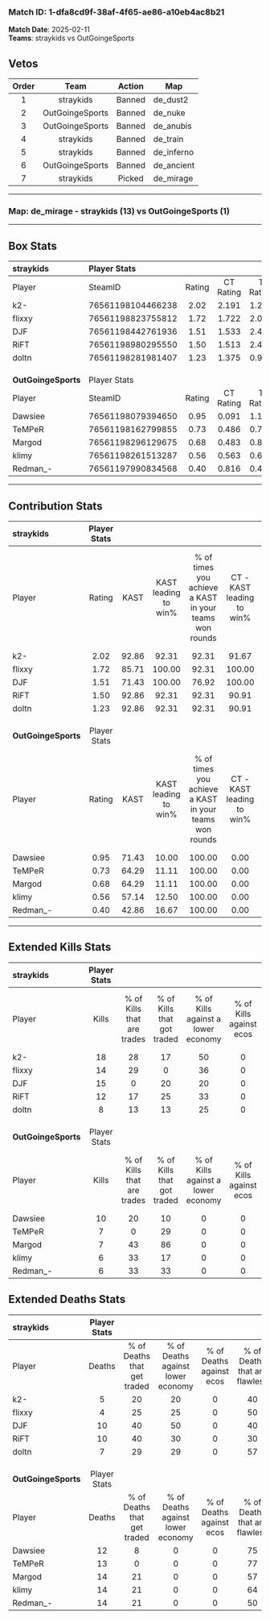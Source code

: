 ### Match ID: 1-dfa8cd9f-38af-4f65-ae86-a10eb4ac8b21  
**Match Date**: 2025-02-11  
**Teams**: straykids vs OutGoingeSports  

## Vetos  

| Order | Team | Action | Map |
| :---: | :--: | :----: | --- |
| 1 | straykids | Banned | de_dust2 |
| 2 | OutGoingeSports | Banned | de_nuke |
| 3 | OutGoingeSports | Banned | de_anubis |
| 4 | straykids | Banned | de_train |
| 5 | straykids | Banned | de_inferno |
| 6 | OutGoingeSports | Banned | de_ancient |
| 7 | straykids | Picked | de_mirage |

---  

### **Map**: de_mirage - straykids (13) vs OutGoingeSports (1)  
---  

## Box Stats  

| **straykids**       | Player Stats      |        |           |          |       |       |       |         |        |      |     |
| :- | :- | :-: | :-: | :-: | :-: | :-: | :-: | :-: | :-: | :-: | :-: |
| Player              | SteamID           | Rating | CT Rating | T Rating | KAST  |  ADR  | Kills | Assists | Deaths | K/D  | HS% |
| k2-                 | 76561198104466238 |  2.02  |   2.191   |  1.287   | 92.86 | 106.8 |  18   |    3    |   5    | 3.60 | 50  |
| flixxy              | 76561198823755812 |  1.72  |   1.722   |  2.002   | 85.71 | 89.6  |  14   |    5    |   4    | 3.50 |  7  |
| DJF                 | 76561198442761936 |  1.51  |   1.533   |  2.478   | 71.43 | 113.4 |  15   |    3    |   10   | 1.50 | 60  |
| RiFT                | 76561198980295550 |  1.50  |   1.513   |  2.496   | 92.86 | 107.0 |  12   |    8    |   10   | 1.20 | 41  |
| doltn               | 76561198281981407 |  1.23  |   1.375   |  0.918   | 92.86 | 72.1  |   8   |    5    |   7    | 1.14 | 75  |
|                     |                   |        |           |          |       |       |       |         |        |      |     |
|                     |                   |        |           |          |       |       |       |         |        |      |     |
|                     |                   |        |           |          |       |       |       |         |        |      |     |
| **OutGoingeSports** | Player Stats      |        |           |          |       |       |       |         |        |      |     |
| Player              | SteamID           | Rating | CT Rating | T Rating | KAST  |  ADR  | Kills | Assists | Deaths | K/D  | HS% |
| Dawsiee             | 76561198079394650 |  0.95  |   0.091   |  1.139   | 71.43 | 60.6  |  10   |    2    |   12   | 0.83 | 60  |
| TeMPeR              | 76561198162799855 |  0.73  |   0.486   |  0.765   | 64.29 | 73.7  |   7   |    3    |   13   | 0.54 | 57  |
| Margod              | 76561198296129675 |  0.68  |   0.483   |  0.856   | 64.29 | 70.5  |   7   |    4    |   14   | 0.50 | 71  |
| klimy               | 76561198261513287 |  0.56  |   0.563   |  0.698   | 57.14 | 69.6  |   6   |    3    |   14   | 0.43 | 83  |
| Redman_-            | 76561197990834568 |  0.40  |   0.816   |  0.461   | 42.86 | 53.1  |   6   |    2    |   14   | 0.43 | 50  |
---  

## Contribution Stats  

| **straykids**       | Player Stats |       |                      |                                                        |                           |                                                             |                          |                                                            |
| :- | :-: | :-: | :-: | :-: | :-: | :-: | :-: | :-: |
| Player              |    Rating    | KAST  | KAST leading to win% | % of times you achieve a KAST in your teams won rounds | CT - KAST leading to win% | CT - % of times you achieve a KAST in your teams won rounds | T - KAST leading to win% | T - % of times you achieve a KAST in your teams won rounds |
| k2-                 |     2.02     | 92.86 |        92.31         |                         92.31                          |           91.67           |                           100.00                            |          100.00          |                           50.00                            |
| flixxy              |     1.72     | 85.71 |        100.00        |                         92.31                          |          100.00           |                            90.91                            |          100.00          |                           100.00                           |
| DJF                 |     1.51     | 71.43 |        100.00        |                         76.92                          |          100.00           |                            72.73                            |          100.00          |                           100.00                           |
| RiFT                |     1.50     | 92.86 |        92.31         |                         92.31                          |           90.91           |                            90.91                            |          100.00          |                           100.00                           |
| doltn               |     1.23     | 92.86 |        92.31         |                         92.31                          |           90.91           |                            90.91                            |          100.00          |                           100.00                           |
|                     |              |       |                      |                                                        |                           |                                                             |                          |                                                            |
|                     |              |       |                      |                                                        |                           |                                                             |                          |                                                            |
|                     |              |       |                      |                                                        |                           |                                                             |                          |                                                            |
| **OutGoingeSports** | Player Stats |       |                      |                                                        |                           |                                                             |                          |                                                            |
| Player              |    Rating    | KAST  | KAST leading to win% | % of times you achieve a KAST in your teams won rounds | CT - KAST leading to win% | CT - % of times you achieve a KAST in your teams won rounds | T - KAST leading to win% | T - % of times you achieve a KAST in your teams won rounds |
| Dawsiee             |     0.95     | 71.43 |        10.00         |                         100.00                         |           0.00            |                            0.00                             |          11.11           |                           100.00                           |
| TeMPeR              |     0.73     | 64.29 |        11.11         |                         100.00                         |           0.00            |                            0.00                             |          12.50           |                           100.00                           |
| Margod              |     0.68     | 64.29 |        11.11         |                         100.00                         |           0.00            |                            0.00                             |          12.50           |                           100.00                           |
| klimy               |     0.56     | 57.14 |        12.50         |                         100.00                         |           0.00            |                            0.00                             |          14.29           |                           100.00                           |
| Redman_-            |     0.40     | 42.86 |        16.67         |                         100.00                         |           0.00            |                            0.00                             |          20.00           |                           100.00                           |
---  

## Extended Kills Stats  

| **straykids**       | Player Stats |                            |                            |                                    |                         |                              |                                 |                                       |                    |           |
| :- | :-: | :-: | :-: | :-: | :-: | :-: | :-: | :-: | :-: | :-: |
| Player              |    Kills     | % of Kills that are trades | % of Kills that got traded | % of Kills against a lower economy | % of Kills against ecos | % of Kills that are flawless | % of Kills that are close duels | % of Kills that are assisted by flash | Pistol Round Kills | AWP Kills |
| k2-                 |      18      |             28             |             17             |                 50                 |            0            |              78              |                6                |                   0                   |         1          |     0     |
| flixxy              |      14      |             29             |             0              |                 36                 |            0            |              64              |                0                |                   0                   |         0          |    10     |
| DJF                 |      15      |             0              |             20             |                 20                 |            0            |              60              |                0                |                   7                   |         5          |     0     |
| RiFT                |      12      |             17             |             25             |                 33                 |            0            |              58              |                8                |                   0                   |         3          |     0     |
| doltn               |      8       |             13             |             13             |                 25                 |            0            |              50              |                0                |                  13                   |         1          |     0     |
|                     |              |                            |                            |                                    |                         |                              |                                 |                                       |                    |           |
|                     |              |                            |                            |                                    |                         |                              |                                 |                                       |                    |           |
|                     |              |                            |                            |                                    |                         |                              |                                 |                                       |                    |           |
| **OutGoingeSports** | Player Stats |                            |                            |                                    |                         |                              |                                 |                                       |                    |           |
| Player              |    Kills     | % of Kills that are trades | % of Kills that got traded | % of Kills against a lower economy | % of Kills against ecos | % of Kills that are flawless | % of Kills that are close duels | % of Kills that are assisted by flash | Pistol Round Kills | AWP Kills |
| Dawsiee             |      10      |             20             |             10             |                 0                  |            0            |              30              |               20                |                   0                   |         1          |     1     |
| TeMPeR              |      7       |             0              |             29             |                 0                  |            0            |              57              |                0                |                   0                   |         0          |     0     |
| Margod              |      7       |             43             |             86             |                 0                  |            0            |              14              |               14                |                  14                   |         0          |     0     |
| klimy               |      6       |             33             |             17             |                 0                  |            0            |              50              |                0                |                   0                   |         1          |     0     |
| Redman_-            |      6       |             33             |             33             |                 0                  |            0            |              67              |                0                |                   0                   |         1          |     0     |
## Extended Deaths Stats  

| **straykids**       | Player Stats |                             |                                   |                          |                               |                            |                           |               |
| :- | :-: | :-: | :-: | :-: | :-: | :-: | :-: | :-: |
| Player              |    Deaths    | % of Deaths that get traded | % of Deaths against lower economy | % of Deaths against ecos | % of Deaths that are flawless | % of Deaths that are close | % of Deaths while blinded | Deaths to AWP |
| k2-                 |      5       |             20              |                20                 |            0             |              40               |             0              |             0             |       0       |
| flixxy              |      4       |             25              |                25                 |            0             |              50               |             25             |             0             |       0       |
| DJF                 |      10      |             40              |                50                 |            0             |              40               |             10             |            10             |       0       |
| RiFT                |      10      |             40              |                30                 |            0             |              30               |             10             |             0             |       1       |
| doltn               |      7       |             29              |                29                 |            0             |              57               |             0              |             0             |       0       |
|                     |              |                             |                                   |                          |                               |                            |                           |               |
|                     |              |                             |                                   |                          |                               |                            |                           |               |
|                     |              |                             |                                   |                          |                               |                            |                           |               |
| **OutGoingeSports** | Player Stats |                             |                                   |                          |                               |                            |                           |               |
| Player              |    Deaths    | % of Deaths that get traded | % of Deaths against lower economy | % of Deaths against ecos | % of Deaths that are flawless | % of Deaths that are close | % of Deaths while blinded | Deaths to AWP |
| Dawsiee             |      12      |              8              |                 0                 |            0             |              75               |             0              |             0             |       1       |
| TeMPeR              |      13      |              0              |                 0                 |            0             |              77               |             0              |             8             |       2       |
| Margod              |      14      |             21              |                 0                 |            0             |              57               |             0              |             0             |       3       |
| klimy               |      14      |             21              |                 0                 |            0             |              64               |             14             |             7             |       2       |
| Redman_-            |      14      |             21              |                 0                 |            0             |              50               |             0              |             0             |       2       |
